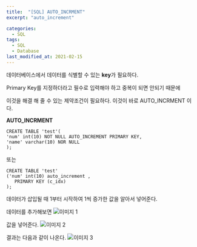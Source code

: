 ```yaml
---
title:  "[SQL] AUTO_INCRMENT"
excerpt: "auto_increment"

categories:
  - SQL
tags:
  - SQL
  - Database
last_modified_at: 2021-02-15
---
```


데이터베이스에서 데이터를 식별할 수 있는 **key**가 필요하다.

Primary Key를 지정하더라고 필수로 입력해야 하고 중복이 되면 안되기 때문에

이것을 해결 해 줄 수 있는 제약조건이 필요하다. 이것이 바로 AUTO_INCRMENT 이다.



**AUTO_INCRMENT**

```
CREATE TABLE 'test'(
'num' int(10) NOT NULL AUTO_INCREMENT PRIMARY KEY,
'name' varchar(10) NOR NULL
);
```

또는

```
CREATE TABLE 'test'
('num' int(10) auto_increment ,
   PRIMARY KEY (c_idx)  
);
```

데이터가 삽입될 때 1부터 시작하여 1씩 증가한 값을 알아서 넣어준다.

데이터를 추가해보면 
![이미지 1](https://user-images.githubusercontent.com/76821963/107962385-3c527780-6fea-11eb-8118-51252e883426.png)



값을 넣어준다.
![이미지 2](https://user-images.githubusercontent.com/76821963/107962466-555b2880-6fea-11eb-91d0-37b5f709cc6c.png)





결과는 다음과 같이 나온다.
![이미지 3](https://user-images.githubusercontent.com/76821963/107962490-5e4bfa00-6fea-11eb-9551-f1962cf8cad8.png)

